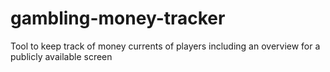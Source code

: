 # gambling-money-tracker
Tool to keep track of money currents of players including an overview for a publicly available screen
